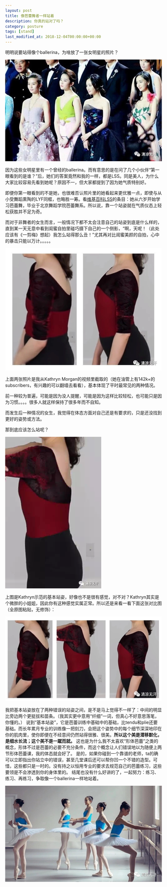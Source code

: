```yaml
---
layout: post
title: 像芭蕾舞者一样站着
description: 你真的站对了吗？
category: posture
tags: [stand]
last_modified_at: 2018-12-04T00:00:00+00:00
---
```



明明说要站得像个ballerina，为啥放了一张女明星的照片？

![lss](/../assets/img/lss.JPG)

因为这些女明星里有一个曾经的ballerina。而有意思的是在问了几个小伙伴“第一眼看到的是谁？”后，她们的答案竟然和我的一样，都是LSS。同是美人，为什么大家比较容易先看到她呢？原因不一，但大家都提到了因为她气质特别好。

即便你第一眼看到的不是她，也很难否认照片里的她看起来更优雅一点，即使与从小受舞蹈熏陶的LYF同框，也略胜一筹。看[维基百科LSS](https://zh.wikipedia.org/wiki/%E5%88%98%E8%AF%97%E8%AF%97)的条目：她从六岁开始学习芭蕾舞，毕业于北京舞蹈学院芭蕾舞系。所以说，靠一个站姿就在气质仪态上轻松获胜并不足为奇。

而对于非舞者的女生而言，一般情况下都不太会注意自己的站姿到底是什么样的，直到某一天无意中看到闺蜜自拍里碰巧摄下自己的一个侧影，“啊，天呢！（此处应该有《一剪梅》想起）我怎么站得那么丑！”尤其再对比闺蜜美颜的自拍，心中的暴击只能以万计。。。。。

![wrong_stand](/../assets/img/wrong_2.JPG)

上面两张照片是我从Kathryn Morgan的视频里截取的（她在油管上有142k+的subscribers，有兴趣的可以翻墙去看看），基本体现了平时最常见的两种情况。

前一种较为普遍，可能是因为没人提醒，可能是因为这样比较轻松，也可能只是因为习惯。。。。很多人就这样保持了很多年而不自知。

而发生后一种情况的女生，我觉得在体态方面对自己还是有要求的，只是还没找到更好的姿势或方法。

那到底应该怎么站呢？

![ballet stand](/../assets/img/b_stand.PNG)

上图是Kathryn示范的基本站姿，好像也不是很有感觉，对不对？Kathryn其实是个微胖的小姐姐，因此你有这种感觉实属正常。所以还是来看一看下面这张对比图（全原图粘贴，无修饰）：

![compare_3](/../assets/img/comp_3.JPG)

我把基本站姿放在了两种错误的站姿之间，是不是马上觉得不一样了：中间的明显比旁边两个更挺拔和苗条。（我其实更中意用“纤细”一词，但真心不好意思落笔，你懂的。）
说到“基本站姿”，它是芭蕾训练中基础中的基础，比tendu和plie还要基础。而长年累月专业的训练像一把刻刀，会把这个姿势中的每个细节深深地印在你的肌肉里，使你即便在不经意间仍然站得很雅、很美。<strong>所以这个美是潜移默化，是细水长流；这个美不是一蹴而就。</strong>
这也是为什么我不太喜欢“形体芭蕾”之类的概念，形体不过是芭蕾的必要不充分条件，而这个概念让人们错误地以为随便上两节形体芭蕾课，我的体态就会好了。
是的，如果你碰到一个靠谱的老师，ta的确可以立即指出你站立中的错误，甚至几堂课后还可以帮你凹一个不错的造型。可惜，这些都只是一时的。没有持之以恒用专业的要求去规范自己的芭蕾练习，这些要领是不会渗透到你的身体里的。
结尾也没有什么好讲的了，一起努力：练习、练习、再练习，争取像一个ballerina一样地站着。

![ending](/../assets/img/girls.JPG)